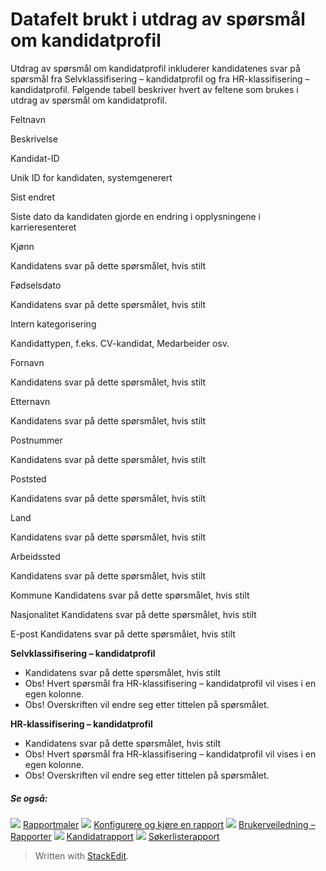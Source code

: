 # Datafelt brukt i utdrag av spørsmål om kandidatprofil

Utdrag av spørsmål om kandidatprofil inkluderer kandidatenes svar på spørsmål fra Selvklassifisering – kandidatprofil og fra HR-klassifisering – kandidatprofil. Følgende tabell beskriver hvert av feltene som brukes i utdrag av spørsmål om kandidatprofil.

Feltnavn

Beskrivelse

Kandidat-ID

Unik ID for kandidaten, systemgenerert

Sist endret

Siste dato da kandidaten gjorde en endring i opplysningene i karrieresenteret

Kjønn

Kandidatens svar på dette spørsmålet, hvis stilt

Fødselsdato

Kandidatens svar på dette spørsmålet, hvis stilt

Intern kategorisering

Kandidattypen, f.eks. CV-kandidat, Medarbeider osv.

Fornavn

Kandidatens svar på dette spørsmålet, hvis stilt

Etternavn

Kandidatens svar på dette spørsmålet, hvis stilt

Postnummer

Kandidatens svar på dette spørsmålet, hvis stilt

Poststed

Kandidatens svar på dette spørsmålet, hvis stilt

Land

Kandidatens svar på dette spørsmålet, hvis stilt

Arbeidssted

Kandidatens svar på dette spørsmålet, hvis stilt

Kommune
Kandidatens svar på dette spørsmålet, hvis stilt

Nasjonalitet
Kandidatens svar på dette spørsmålet, hvis stilt

E-post
Kandidatens svar på dette spørsmålet, hvis stilt

**Selvklassifisering – kandidatprofil**
- Kandidatens svar på dette spørsmålet, hvis stilt
- Obs! Hvert spørsmål fra  HR-klassifisering – kandidatprofil  vil vises i en egen kolonne.
- Obs! Overskriften vil endre seg etter tittelen på spørsmålet.

**HR-klassifisering – kandidatprofil**
- Kandidatens svar på dette spørsmålet, hvis stilt
- Obs! Hvert spørsmål fra  HR-klassifisering – kandidatprofil  vil vises i en egen kolonne.
- Obs! Overskriften vil endre seg etter tittelen på spørsmålet.

##### Se også:

![](../Resources/Images/icon-document-link.png)  [Rapportmaler](export_templates.htm)
![](../Resources/Images/icon-document-link.png)  [Konfigurere og kjøre en rapport](configuring_and_running_a_report.htm)
![](../Resources/Images/icon-document-link.png)  [Brukerveiledning – Rapporter](guide_for_users_reports.htm)
![](../Resources/Images/icon-document-link.png)  [Kandidatrapport](candidate_report.htm)
![](../Resources/Images/icon-document-link.png)  [Søkerlisterapport](applicant_list_report.htm)


> Written with [StackEdit](https://stackedit.io/).
<!--stackedit_data:
eyJoaXN0b3J5IjpbLTIzNjg4NTE3Nl19
-->